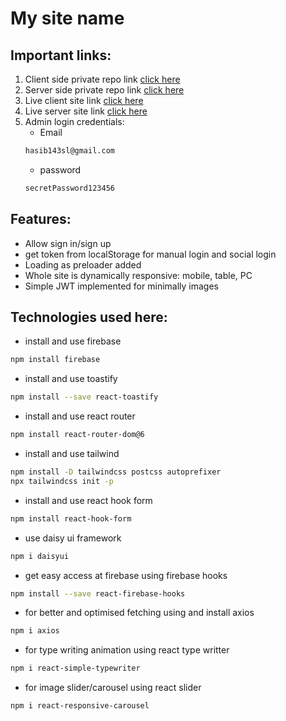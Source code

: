 # My site name
## Important links:
1. Client side private repo link [click here](https://github.com/programming-hero-web-course1/manufacturer-website-client-side-hasibulislam999)
2. Server side private repo link [click here](https://github.com/programming-hero-web-course1/manufacturer-website-server-side-hasibulislam999)
3. Live client site link [click here](https://manufacturer-website-c4f0d.web.app/)
4. Live server site link [click here](https://mighty-taiga-34747.herokuapp.com/)
5. Admin login credentials:
    * Email
    ```bash
    hasib143sl@gmail.com
    ```
    * password
    ```bash
    secretPassword123456
    ```
## Features:
* Allow sign in/sign up
* get token from localStorage for manual login and social login
* Loading as preloader added
* Whole site is dynamically responsive: mobile, table, PC
* Simple JWT implemented for minimally images

## Technologies used here:
* install and use firebase
```bash
npm install firebase
```
* install and use toastify
```bash
npm install --save react-toastify
```
* install and use react router
```bash
npm install react-router-dom@6
```
* install and use tailwind
```bash
npm install -D tailwindcss postcss autoprefixer
npx tailwindcss init -p
```
* install and use react hook form
```bash
npm install react-hook-form
```
* use daisy ui framework
```bash
npm i daisyui
```
* get easy access at firebase using firebase hooks
```bash
npm install --save react-firebase-hooks
```
* for better and optimised fetching using and install axios
```bash
npm i axios
```
* for type writing animation using react type writter
```bash
npm i react-simple-typewriter
```
* for image slider/carousel using react slider
```bash
npm i react-responsive-carousel
```